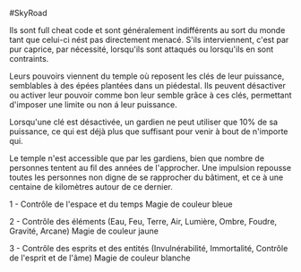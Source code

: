 #SkyRoad

Ils sont full cheat code et sont généralement indifférents au sort du monde tant que celui-ci nést pas directement menacé. S'ils interviennent, c'est par pur caprice, par nécessité, lorsqu'ils sont attaqués ou lorsqu'ils en sont contraints.

Leurs pouvoirs viennent du temple où reposent les clés de leur puissance, semblables à des épées plantées dans un piédestal. Ils peuvent désactiver ou activer leur pouvoir comme bon leur semble grâce à ces clés, permettant d'imposer une limite ou non á leur puissance.

Lorsqu'une clé est désactivée, un gardien ne peut utiliser que 10% de sa puissance, ce qui est déjà plus que suffisant pour venir à bout de n'importe qui.

Le temple n'est accessible que par les gardiens, bien que nombre de personnes tentent au fil des années de l'approcher. Une impulsion repousse toutes les personnes non digne de se rapprocher du bâtiment, et ce à une centaine de kilomètres autour de ce dernier.

1 - Contrôle de l'espace et du temps
Magie de couleur bleue

2 - Contrôle des éléments (Eau, Feu, Terre, Air, Lumière, Ombre, Foudre, Gravité, Arcane)
Magie de couleur jaune

3 - Contrôle des esprits et des entités (Invulnérabilité, Immortalité, Contrôle de l'esprit et de l'âme)
Magie de couleur blanche